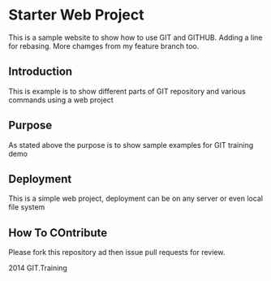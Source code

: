 # Starter Web Project

This is a sample website to show how to use GIT and GITHUB. Adding a line for rebasing.
More chamges from my feature branch too.

## Introduction

This is example is to show different parts of GIT repository and various commands using a web project

## Purpose

As stated above the purpose is to show sample examples for GIT training demo

## Deployment

This is a simple web project, deployment can be on any server or even local file system

## How To COntribute

Please fork this repository ad then issue pull requests for review.

2014 GIT.Training

